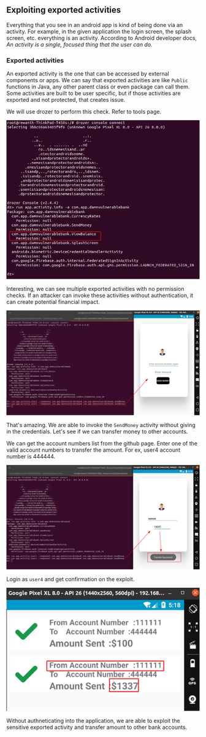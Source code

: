 ## Exploiting exported activities

Everything that you see in an android app is kind of being done via an activity. For example, in the given application the login screen, the splash screen, etc. everything is an activity. According to Android developer docs, *An activity is a single, focused thing that the user can do.*

### Exported activities

An exported activity is the one that can be accessed by external components or apps. We can say that exported activities are like `Public` functions in Java, any other parent class or even package can call them. Some activities are built to be user specific, but if those activities are exported and not protected, that creates issue.

We will use drozer to perform this check. Refer to tools page.

![Exported activity no permission](../images/exported-activity-no-permission.png)

Interesting, we can see multiple exported activities with no permission checks. If an attacker can invoke these activities without authentication, it can create potential financial impact.

![Exported activity invoke](../images/exported-activity-invoke.png)

That's amazing. We are able to invoke the `SendMoney` activity without giving in the credentials. Let's see if we can transfer money to other accounts.

We can get the account numbers list from the github page. Enter one of the valid account numbers to transfer the amount. For ex, user4 account number is 444444.

![Exported activity transfer](../images/exported-activity-transfer.png)

Login as `user4` and get confirmation on the exploit.

![Exported activity transaction](../images/exported-activity-transactions.png)

Without authneticating into the application, we are able to exploit the sensitive exported activity and transfer amount to other bank accounts.
